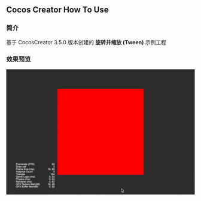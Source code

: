## Cocos Creator How To Use

### 简介

基于 CocosCreator 3.5.0 版本创建的 **旋转并缩放 (Tween)** 示例工程

### 效果预览
![image](../../../gif/202203/2022030504.gif)
